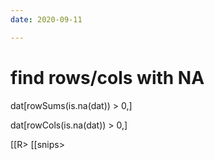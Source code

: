 ```yaml
---
date: 2020-09-11

---
```


# find rows/cols with NA
dat[rowSums(is.na(dat)) > 0,]

dat[rowCols(is.na(dat)) > 0,]

[[R>
[[snips>
